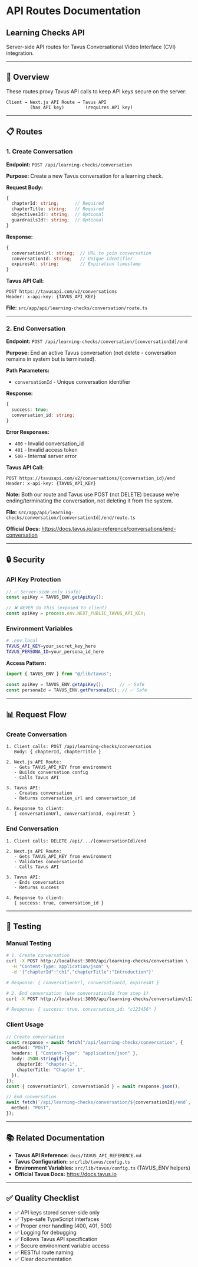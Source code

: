 # API Routes Documentation

## Learning Checks API

Server-side API routes for Tavus Conversational Video Interface (CVI) integration.

---

## 🎯 **Overview**

These routes proxy Tavus API calls to keep API keys secure on the server:

```
Client → Next.js API Route → Tavus API
         (has API key)        (requires API key)
```

---

## 📋 **Routes**

### **1. Create Conversation**

**Endpoint:** `POST /api/learning-checks/conversation`

**Purpose:** Create a new Tavus conversation for a learning check.

**Request Body:**
```typescript
{
  chapterId: string;      // Required
  chapterTitle: string;   // Required
  objectivesId?: string;  // Optional
  guardrailsId?: string;  // Optional
}
```

**Response:**
```typescript
{
  conversationUrl: string;  // URL to join conversation
  conversationId: string;   // Unique identifier
  expiresAt: string;        // Expiration timestamp
}
```

**Tavus API Call:**
```
POST https://tavusapi.com/v2/conversations
Header: x-api-key: {TAVUS_API_KEY}
```

**File:** `src/app/api/learning-checks/conversation/route.ts`

---

### **2. End Conversation**

**Endpoint:** `POST /api/learning-checks/conversation/[conversationId]/end`

**Purpose:** End an active Tavus conversation (not delete - conversation remains in system but is terminated).

**Path Parameters:**
- `conversationId` - Unique conversation identifier

**Response:**
```typescript
{
  success: true;
  conversation_id: string;
}
```

**Error Responses:**
- `400` - Invalid conversation_id
- `401` - Invalid access token
- `500` - Internal server error

**Tavus API Call:**
```
POST https://tavusapi.com/v2/conversations/{conversation_id}/end
Header: x-api-key: {TAVUS_API_KEY}
```

**Note:** Both our route and Tavus use POST (not DELETE) because we're ending/terminating the conversation, not deleting it from the system.

**File:** `src/app/api/learning-checks/conversation/[conversationId]/end/route.ts`

**Official Docs:** https://docs.tavus.io/api-reference/conversations/end-conversation

---

## 🔒 **Security**

### **API Key Protection**

```typescript
// ✅ Server-side only (safe)
const apiKey = TAVUS_ENV.getApiKey();

// ❌ NEVER do this (exposed to client)
const apiKey = process.env.NEXT_PUBLIC_TAVUS_API_KEY;
```

### **Environment Variables**

```bash
# .env.local
TAVUS_API_KEY=your_secret_key_here
TAVUS_PERSONA_ID=your_persona_id_here
```

**Access Pattern:**
```typescript
import { TAVUS_ENV } from "@/lib/tavus";

const apiKey = TAVUS_ENV.getApiKey();      // ✅ Safe
const personaId = TAVUS_ENV.getPersonaId(); // ✅ Safe
```

---

## 📊 **Request Flow**

### **Create Conversation**

```
1. Client calls: POST /api/learning-checks/conversation
   Body: { chapterId, chapterTitle }

2. Next.js API Route:
   - Gets TAVUS_API_KEY from environment
   - Builds conversation config
   - Calls Tavus API

3. Tavus API:
   - Creates conversation
   - Returns conversation_url and conversation_id

4. Response to client:
   { conversationUrl, conversationId, expiresAt }
```

### **End Conversation**

```
1. Client calls: DELETE /api/.../[conversationId]/end

2. Next.js API Route:
   - Gets TAVUS_API_KEY from environment
   - Validates conversationId
   - Calls Tavus API

3. Tavus API:
   - Ends conversation
   - Returns success

4. Response to client:
   { success: true, conversation_id }
```

---

## 🧪 **Testing**

### **Manual Testing**

```bash
# 1. Create conversation
curl -X POST http://localhost:3000/api/learning-checks/conversation \
  -H "Content-Type: application/json" \
  -d '{"chapterId":"ch1","chapterTitle":"Introduction"}'

# Response: { conversationUrl, conversationId, expiresAt }

# 2. End conversation (use conversationId from step 1)
curl -X POST http://localhost:3000/api/learning-checks/conversation/c123456/end

# Response: { success: true, conversation_id: "c123456" }
```

### **Client Usage**

```typescript
// Create conversation
const response = await fetch("/api/learning-checks/conversation", {
  method: "POST",
  headers: { "Content-Type": "application/json" },
  body: JSON.stringify({
    chapterId: "chapter-1",
    chapterTitle: "Chapter 1",
  }),
});
const { conversationUrl, conversationId } = await response.json();

// End conversation
await fetch(`/api/learning-checks/conversation/${conversationId}/end`, {
  method: "POST",
});
```

---

## 📚 **Related Documentation**

- **Tavus API Reference:** `docs/TAVUS_API_REFERENCE.md`
- **Tavus Configuration:** `src/lib/tavus/config.ts`
- **Environment Variables:** `src/lib/tavus/config.ts` (TAVUS_ENV helpers)
- **Official Tavus Docs:** https://docs.tavus.io

---

## ✅ **Quality Checklist**

- ✅ API keys stored server-side only
- ✅ Type-safe TypeScript interfaces
- ✅ Proper error handling (400, 401, 500)
- ✅ Logging for debugging
- ✅ Follows Tavus API specification
- ✅ Secure environment variable access
- ✅ RESTful route naming
- ✅ Clear documentation
